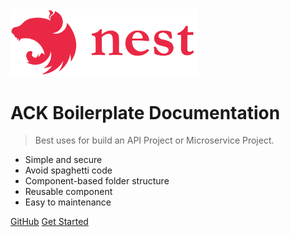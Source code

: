 <img src="_media/nestjs_logo.svg" alt="nestjs" width="300"/>

# ACK Boilerplate Documentation

> Best uses for build an API Project or Microservice Project.

- Simple and secure
- Avoid spaghetti code
- Component-based folder structure
- Reusable component
- Easy to maintenance

[GitHub](https://github.com/andrechristikan/ack-nestjs-boilerplate-mongoose.git)
[Get Started](#Welcome)